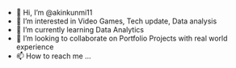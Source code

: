 - 👋 Hi, I’m @akinkunmi11
- 👀 I’m interested in Video Games, Tech update, Data analysis
- 🌱 I’m currently learning Data Analytics
- 💞️ I’m looking to collaborate on Portfolio Projects with real world experience
- 📫 How to reach me ...

<!---
akinkunmi11/akinkunmi11 is a ✨ special ✨ repository because its `README.md` (this file) appears on your GitHub profile.
You can click the Preview link to take a look at your changes.
---
